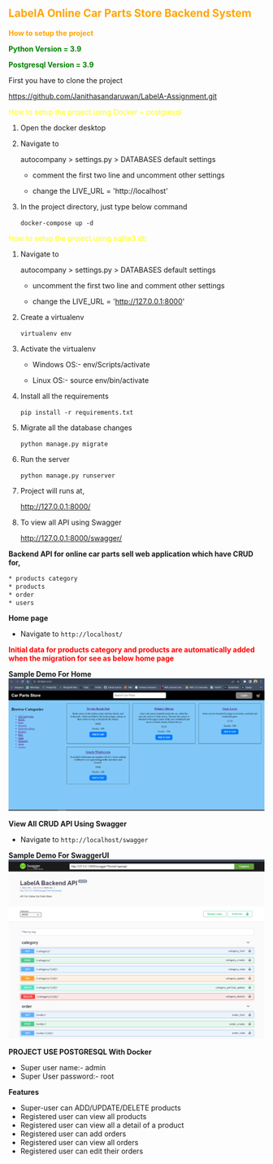 <span style="color:orange;">LabelA Online Car Parts Store Backend System</span>
---------
**<span style="color:orange;">How to setup the project</span>**

**<span style="color:green;">Python Version = 3.9</span>**

**<span style="color:green;">Postgresql Version = 3.9</span>**

First you have to clone the project

<https://github.com/Janithasandaruwan/LabelA-Assignment.git>

<span style="color:yellow;">How to setup the project using Docker + postgresql</span>
01. Open the docker desktop
02. Navigate to

	autocompany > settings.py > DATABASES default settings

	* comment the first two line and uncomment other settings

	* change the LIVE_URL = 'http://localhost' 
03. In the project directory, just type below command

	```docker-compose up -d```


<span style="color:yellow;">How to setup the project using sqlite3 db</span>

01. Navigate to

	autocompany > settings.py > DATABASES default settings

	* uncomment the first two line and comment other settings

	* change the LIVE_URL = 'http://127.0.0.1:8000'

02. Create a virtualenv
	
	```virtualenv env```
03. Activate the virtualenv

	* Windows OS:- env/Scripts/activate

	* Linux OS:- source env/bin/activate
04. Install all the requirements

	```pip install -r requirements.txt```
05. Migrate all the database changes

	```python manage.py migrate```
06. Run the server

	```python manage.py runserver```
07. Project will runs at,

	http://127.0.0.1:8000/
08. To view all API using Swagger

	http://127.0.0.1:8000/swagger/


**Backend API for online car parts sell web application which have CRUD for,**

    * products category
    * products
    * order
    * users


**Home page**
- Navigate to ```http://localhost/```


**<span style="color:red;">Initial data for products category and products are automatically added when the migration for see as below home page</span>**

**Sample Demo For Home**
![Alt text](homepage.PNG?raw=true "Sample Demo")


**View All CRUD API Using Swagger**
- Navigate to ```http://localhost/swagger```

**Sample Demo For SwaggerUI**
![Alt text](swagger.png?raw=true "Sample Demo")



**PROJECT USE POSTGRESQL With Docker**

* Super user name:- admin
* Super User password:- root

**Features**

* Super-user can ADD/UPDATE/DELETE products
* Registered user can view all products
* Registered user can view all a detail of a product
* Registered user can add orders
* Registered user can view all orders
* Registered user can edit their orders





